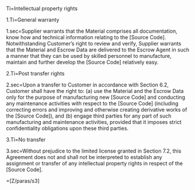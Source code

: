 Ti=Intellectual property rights

1.Ti=General warranty

1.sec=Supplier warrants that the Material comprises all documentation, know how and technical information relating to the [Source Code]. Notwithstanding Customer’s right to review and verify, Supplier warrants that the Material and Escrow Data are delivered to the Escrow Agent in such a manner that they can be used by skilled personnel to manufacture, maintain and further develop the [Source Code] relatively easy.

2.Ti=Post transfer rights

2.sec=Upon a transfer to Customer in accordance with Section 6.2, Customer shall have the right to: (a) use the Material and the Escrow Data only for the purpose of manufacturing new [Source Code] and conducting any maintenance activities with respect to the [Source Code] (including correcting errors and improving and otherwise creating derivative works of the [Source Code]), and (b) engage third parties for any part of such manufacturing and maintenance activities, provided that it imposes strict confidentiality obligations upon these third parties.

3.Ti=No transfer

3.sec=Without prejudice to the limited license granted in Section 7.2, this Agreement does not and shall not be interpreted to establish any assignment or transfer of any intellectual property rights in respect of the [Source Code].

=[Z/paras/s3]